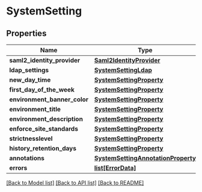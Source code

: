 # SystemSetting

## Properties
Name | Type | Description | Notes
------------ | ------------- | ------------- | -------------
**saml2_identity_provider** | [**Saml2IdentityProvider**](Saml2IdentityProvider.md) |  | [optional] 
**ldap_settings** | [**SystemSettingLdap**](SystemSettingLdap.md) |  | [optional] 
**new_day_time** | [**SystemSettingProperty**](SystemSettingProperty.md) |  | [optional] 
**first_day_of_the_week** | [**SystemSettingProperty**](SystemSettingProperty.md) |  | [optional] 
**environment_banner_color** | [**SystemSettingProperty**](SystemSettingProperty.md) |  | [optional] 
**environment_title** | [**SystemSettingProperty**](SystemSettingProperty.md) |  | [optional] 
**environment_description** | [**SystemSettingProperty**](SystemSettingProperty.md) |  | [optional] 
**enforce_site_standards** | [**SystemSettingProperty**](SystemSettingProperty.md) |  | [optional] 
**strictnesslevel** | [**SystemSettingProperty**](SystemSettingProperty.md) |  | [optional] 
**history_retention_days** | [**SystemSettingProperty**](SystemSettingProperty.md) |  | [optional] 
**annotations** | [**SystemSettingAnnotationProperty**](SystemSettingAnnotationProperty.md) |  | [optional] 
**errors** | [**list[ErrorData]**](ErrorData.md) |  | [optional] 

[[Back to Model list]](../README.md#documentation-for-models) [[Back to API list]](../README.md#documentation-for-api-endpoints) [[Back to README]](../README.md)


